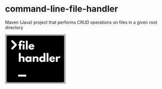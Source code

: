 # command-line-file-handler
Maven (Java) project that performs CRUD operations on files in a given root directory

<img src="https://raw.githubusercontent.com/lucaskienast/command-line-file-handler/main/src/test/resources/images/command-line-file-handler-logo.png" alt="drawing" style="width:200px;"/>

